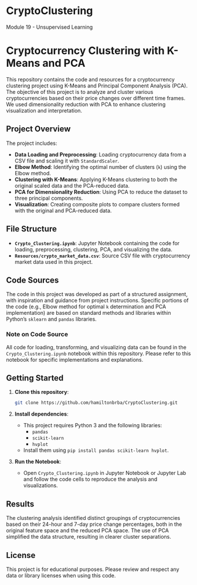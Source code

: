 # CryptoClustering
Module 19 - Unsupervised Learning


# Cryptocurrency Clustering with K-Means and PCA

This repository contains the code and resources for a cryptocurrency clustering project using K-Means and Principal Component Analysis (PCA). The objective of this project is to analyze and cluster various cryptocurrencies based on their price changes over different time frames. We used dimensionality reduction with PCA to enhance clustering visualization and interpretation.

## Project Overview

The project includes:
- **Data Loading and Preprocessing**: Loading cryptocurrency data from a CSV file and scaling it with `StandardScaler`.
- **Elbow Method**: Identifying the optimal number of clusters (`k`) using the Elbow method.
- **Clustering with K-Means**: Applying K-Means clustering to both the original scaled data and the PCA-reduced data.
- **PCA for Dimensionality Reduction**: Using PCA to reduce the dataset to three principal components.
- **Visualization**: Creating composite plots to compare clusters formed with the original and PCA-reduced data.

## File Structure

- **`Crypto_Clustering.ipynb`**: Jupyter Notebook containing the code for loading, preprocessing, clustering, PCA, and visualizing the data.
- **`Resources/crypto_market_data.csv`**: Source CSV file with cryptocurrency market data used in this project.

## Code Sources

The code in this project was developed as part of a structured assignment, with inspiration and guidance from project instructions. Specific portions of the code (e.g., Elbow method for optimal `k` determination and PCA implementation) are based on standard methods and libraries within Python’s `sklearn` and `pandas` libraries.

### Note on Code Source

All code for loading, transforming, and visualizing data can be found in the `Crypto_Clustering.ipynb` notebook within this repository. Please refer to this notebook for specific implementations and explanations.

## Getting Started

1. **Clone this repository**:
    ```bash
    git clone https://github.com/hamiltonbrba/CryptoClustering.git
    ```
2. **Install dependencies**:
    - This project requires Python 3 and the following libraries:
      - `pandas`
      - `scikit-learn`
      - `hvplot`
    - Install them using `pip install pandas scikit-learn hvplot`.

3. **Run the Notebook**:
    - Open `Crypto_Clustering.ipynb` in Jupyter Notebook or Jupyter Lab and follow the code cells to reproduce the analysis and visualizations.

## Results

The clustering analysis identified distinct groupings of cryptocurrencies based on their 24-hour and 7-day price change percentages, both in the original feature space and the reduced PCA space. The use of PCA simplified the data structure, resulting in clearer cluster separations.

## License

This project is for educational purposes. Please review and respect any data or library licenses when using this code.

